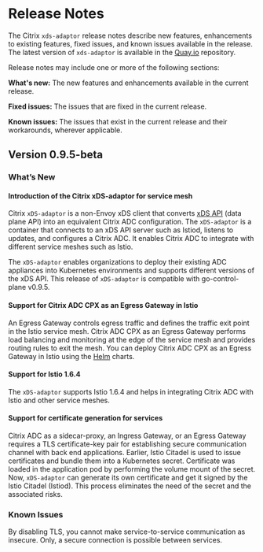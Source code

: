 # Release Notes

The Citrix `xds-adaptor` release notes describe new features, enhancements to existing features, fixed issues, and known issues available in the release. The latest version of `xds-adaptor` is available in the [Quay.io](https://quay.io/citrix/citrix-xds-adaptor) repository.

Release notes may include one or more of the following sections:

**What's new:** The new features and enhancements available in the current release.

**Fixed issues:** The issues that are fixed in the current release.

**Known issues:** The issues that exist in the current release and their workarounds, wherever applicable.

## Version 0.9.5-beta

### What’s New

#### Introduction of the Citrix xDS-adaptor for service mesh

Citrix `xDS-adaptor` is a non-Envoy xDS client that converts [xDS API](https://github.com/envoyproxy/data-plane-api) (data plane API) into an equivalent Citrix ADC configuration. The `xDS-adaptor` is a container that connects to an xDS API server such as Istiod, listens to updates, and configures a Citrix ADC. It enables Citrix ADC to integrate with different service meshes such as Istio.

The `xDS-adaptor` enables organizations to deploy their existing ADC appliances into Kubernetes environments and supports different versions of the xDS API. This release of `xDS-adaptor` is compatible with go-control-plane v0.9.5.

#### Support for Citrix ADC CPX as an Egress Gateway in Istio

An Egress Gateway controls egress traffic and defines the traffic exit point in the Istio service mesh. Citrix ADC CPX as an Egress Gateway performs load balancing and monitoring at the edge of the service mesh and provides routing rules to exit the mesh. You can deploy Citrix ADC CPX as an Egress Gateway in Istio using the [Helm](https://github.com/citrix/citrix-helm-charts/tree/master/citrix-adc-istio-egress-gateway) charts.

#### Support for Istio 1.6.4

The `xDS-adaptor` supports Istio 1.6.4 and helps in integrating Citrix ADC with Istio and other service meshes.

#### Support for certificate generation for services

Citrix ADC as a sidecar-proxy, an Ingress Gateway, or an Egress Gateway requires a TLS certificate-key pair for establishing secure communication channel with back end applications. Earlier, Istio Citadel is used to issue certificates and bundle them into a Kubernetes secret. Certificate was loaded in the application pod by performing the volume mount of the secret. Now, `xDS-adaptor` can generate its own certificate and get it signed by the Istio Citadel (Istiod). This process eliminates the need of the secret and the associated risks.

### Known Issues

By disabling TLS, you cannot make service-to-service communication as insecure. Only, a secure connection is possible between services.
